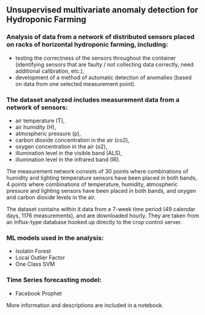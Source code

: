 ## Unsupervised multivariate anomaly detection for Hydroponic Farming 

### Analysis of data from a network of distributed sensors placed on racks of horizontal hydroponic farming, including:
- testing the correctness of the sensors throughout the container (identifying sensors that are faulty / not collecting data correctly, need additional calibration, etc.),  
- development of a method of automatic detection of anomalies (based on data from one selected measurement point).

### The dataset analyzed includes measurement data from a network of sensors: 
- air temperature (T),
- air humidity (H), 
- atmospheric pressure (p), 
- carbon dioxide concentration in the air (co2), 
- oxygen concentration in the air (o2), 
- illumination level in the visible band (ALS),  
- illumination level in the infrared band (IR).
    
The measurement network consists of 30 points where combinations of humidity and lighting temperature sensors have been placed in both bands, 4 points where combinations of temperature, humidity, atmospheric pressure and lighting sensors have been placed in both bands, and oxygen and carbon dioxide levels in the air.

The dataset contains within it data from a 7-week time period (49 calendar days, 1176 measurements), and are downloaded hourly. They are taken from an Influx-type database hooked up directly to the crop control server.

### ML models used in the analysis:
- Isolatin Forest
- Local Outlier Factor
- One Class SVM

### Time Series forecasting model:
- Facebook Prophet

More information and descriptions are included in a notebook. 